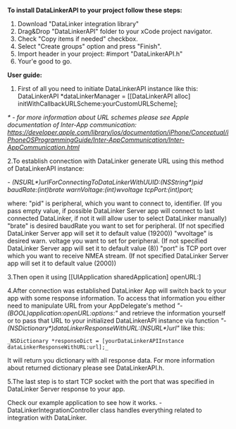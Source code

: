 **To install DataLinkerAPI to your project follow these steps:**

1. Download "DataLinker integration library"
3. Drag&Drop "DataLinkerAPI" folder to your xCode project navigator.
2. Check "Copy items if needed" checkbox.
3. Select "Create groups" option and press "Finish".
4. Import header in your project:
	#import "DataLinkerAPI.h"
5. Your'e good to go. 



**User guide:**

1. First of all you need to initiate DataLinkerAPI instance like this:
	DataLinkerAPI *dataLinkerManager = [[DataLinkerAPI alloc] initWithCallbackURLScheme:yourCustomURLScheme];

_* - for more information about URL schemes please see Apple documentation of Inter-App communication:
https://developer.apple.com/library/ios/documentation/iPhone/Conceptual/iPhoneOSProgrammingGuide/Inter-AppCommunication/Inter-AppCommunication.html_


2.To establish connection with DataLinker generate URL using this method of DataLinkerAPI instance:

_- (NSURL*)urlForConnectingToDataLinkerWithUUID:(NSString*)pid 
				      baudRate:(int)brate
				   warnVoltage:(int)wvoltage 
				       tcpPort:(int)port;_


where:
	"pid" is peripheral, which you want to connect to, identifier. (If you pass empty value, if possible DataLinker Server app will connect to last connected DataLinker, if not it will allow user to select DataLinker manually)
	"brate" is desired baudRate you want to set for peripheral. (If not specified DataLinker Server app will set it to default value (19200))
	"wvoltage" is desired warn. voltage you want to set for peripheral. (If not specified DataLinker Server app will set it to default value (8))
	"port" is TCP port over which you want to receive NMEA stream. (If not specified DataLinker Server app will set it to default value (2000))


3.Then open it using [[UIApplication sharedApplication] openURL:]


4.After connection was established DataLinker App will switch back to your app with some response information. To access that information you either need to manipulate URL from your AppDelegate's method _"- (BOOL)application:openURL:options:"_ and retrieve the information yourself or to pass that URL to your initialized DataLinkerAPI instance via function _"- (NSDictionary*)dataLinkerResponseWithURL:(NSURL*)url"_ like this:

	_NSDictionary *responseDict = [yourDataLinkerAPIInstance dataLinkerResponseWithURL:url];_

It will return you dictionary with all response data. For more information about returned dictionary please see DataLinkerAPI.h.


5.The last step is to start TCP socket with the port that was specified in DataLinker Server response to your app.


Check our example application to see how it works.
	- DataLinkerIntegrationController class handles everything related to integration with DataLinker.